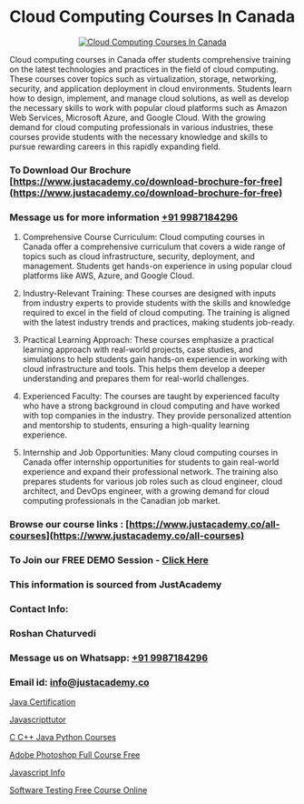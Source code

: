 # Cloud Computing Courses In Canada

<p align="center">
  <a href="https://justacademy.co/all-courses">
    <img src="https://ibb.co/7V3H11Z" alt="Cloud Computing Courses In Canada">
  </a>
</p>


Cloud computing courses in Canada offer students comprehensive training on the latest technologies and practices in the field of cloud computing. These courses cover topics such as virtualization, storage, networking, security, and application deployment in cloud environments. Students learn how to design, implement, and manage cloud solutions, as well as develop the necessary skills to work with popular cloud platforms such as Amazon Web Services, Microsoft Azure, and Google Cloud. With the growing demand for cloud computing professionals in various industries, these courses provide students with the necessary knowledge and skills to pursue rewarding careers in this rapidly expanding field.
### To Download Our Brochure [https://www.justacademy.co/download-brochure-for-free](https://www.justacademy.co/download-brochure-for-free)
### Message us for more information [+91 9987184296](https://api.whatsapp.com/send?phone=919987184296)
1) Comprehensive Course Curriculum: Cloud computing courses in Canada offer a comprehensive curriculum that covers a wide range of topics such as cloud infrastructure, security, deployment, and management. Students get hands-on experience in using popular cloud platforms like AWS, Azure, and Google Cloud.

2) Industry-Relevant Training: These courses are designed with inputs from industry experts to provide students with the skills and knowledge required to excel in the field of cloud computing. The training is aligned with the latest industry trends and practices, making students job-ready.

3) Practical Learning Approach: These courses emphasize a practical learning approach with real-world projects, case studies, and simulations to help students gain hands-on experience in working with cloud infrastructure and tools. This helps them develop a deeper understanding and prepares them for real-world challenges.

4) Experienced Faculty: The courses are taught by experienced faculty who have a strong background in cloud computing and have worked with top companies in the industry. They provide personalized attention and mentorship to students, ensuring a high-quality learning experience.

5) Internship and Job Opportunities: Many cloud computing courses in Canada offer internship opportunities for students to gain real-world experience and expand their professional network. The training also prepares students for various job roles such as cloud engineer, cloud architect, and DevOps engineer, with a growing demand for cloud computing professionals in the Canadian job market.

### Browse our course links : [https://www.justacademy.co/all-courses](https://www.justacademy.co/all-courses) 
### To Join our FREE DEMO Session - [Click Here](https://www.justacademy.co/register-for-course-demo)


### This information is sourced from JustAcademy
### Contact Info:
### Roshan Chaturvedi
### Message us on Whatsapp: [+91 9987184296](https://api.whatsapp.com/send?phone=919987184296)
### Email id: [info@justacademy.co](mailto:info@justacademy.co)
                
[Java Certification](https://www.linkedin.com/pulse/java-certification-justacademy-hyderabad-ewxzc/)

[Javascripttutor](https://www.linkedin.com/pulse/javascripttutor-justacademy-berlin-kqeyc?trackingId=GCuBrRWLvXnyBZAnUFHbtw%3D%3D&lipi=urn%3Ali%3Apage%3Ad_flagship3_company_admin%3B9LRf%2B9vgRJ%2BRyqfmHudhjA%3D%3D)

[C C++ Java Python Courses](https://medium.com/@mistersumit961/c-c-java-python-courses-f8b63eb369c0)

[Adobe Photoshop Full Course Free](https://medium.com/@ranepooja/adobe-photoshop-full-course-free-fe2652b0549e)

[Javascript Info](https://justacademyin.github.io/Articles/Javascript-Info)

[Software Testing Free Course Online](https://justacademyin.github.io/justacademy/Software-Testing-Free-Course-Online)

